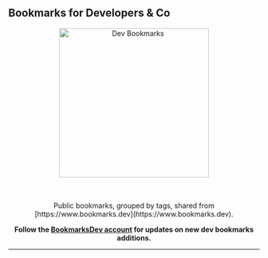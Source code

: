 Bookmarks for Developers & Co
---

<div align="center">
	<img width="300" height="300" src="media/images/bookmarks.dev-logo-md.png" alt="Dev Bookmarks">
	<br>
	<br>
</div>

<br>
<p align="center">
Public bookmarks, grouped by tags, shared from  [https://www.bookmarks.dev](https://www.bookmarks.dev).
</p>

<div align="center">
	<b>Follow the <a href="https://twitter.com/BookmarksDev">BookmarksDev account</a> for updates on new dev bookmarks additions.</b>
</div>

---
